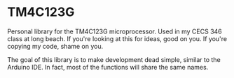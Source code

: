 # TM4C123G
Personal library for the TM4C123G microprocessor. Used in my CECS 346 class at long beach.
If you're looking at this for ideas, good on you. If you're copying my code, shame on you.

The goal of this library is to make development dead simple, similar to the Arduino IDE.
In fact, most of the functions will share the same names.
